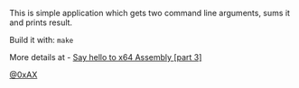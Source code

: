 This is simple application which gets two command line arguments, sums it and prints result.

Build it with: `make`

More details at - [Say hello to x64 Assembly [part 3]](http://0xax.github.io/blog/2014/08/15/say-hello-to-x86_64-assembly-part-3/)

[@0xAX](http://twitter.com/0xAX)

